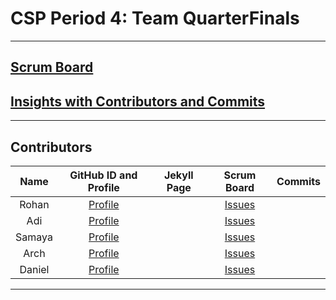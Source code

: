 # CSP Period 4: Team QuarterFinals
---
## [Scrum Board]()
## [Insights with Contributors and Commits]()
--- 
###   <h2 id="contributers">Contributors</h2>
| Name | GitHub ID and Profile | Jekyll Page | Scrum Board | Commits |
|:----:|:----------------------:|:-----:|:-----------:|:-------:|
|Rohan    |[Profile](https://github.com/RohanG326)| |[Issues](https://github.com/Archkitten/n224-quarter-finals/issues/assigned/RohanG326)                      |         | 
|Adi      |[Profile](https://github.com/Adi-K-Coding)|       |[Issues](https://github.com/Archkitten/n224-quarter-finals/issues/assigned/Adi-K-Coding)             |         | 
|Samaya   |[Profile](https://github.com/samayass)|       |[Issues](https://github.com/Archkitten/n224-quarter-finals/issues/assigned/samayass)                 |         | 
|Arch     |[Profile](https://github.com/Archkitten)|       |[Issues](https://github.com/Archkitten/n224-quarter-finals/issues/assigned/Archkitten)               |         | 
|Daniel   |[Profile](https://github.com/danaylevy2004)|       |[Issues](https://github.com/Archkitten/n224-quarter-finals/issues/assigned/danaylevy2004)                         |         | 


---
